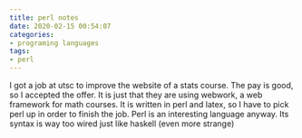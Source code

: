 ```yaml
---
title: perl notes
date: 2020-02-15 00:54:07
categories:
- programing languages
tags:
- perl
---
```


I got a job at utsc to improve the website of a stats course. The pay is good, so I accepted the offer. It is just that they are using webwork, a web framework for math courses. It is written in perl and latex, so I have to pick perl up in order to finish the job. Perl is an interesting language anyway. Its syntax is way too wired just like haskell (even more strange)

<!--more-->
